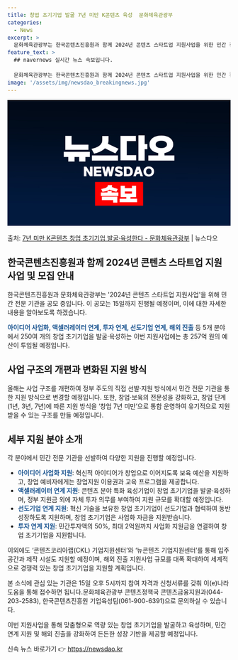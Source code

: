 ```yaml
---
title: 창업 초기기업 발굴 7년 미만 K콘텐츠 육성  문화체육관광부
categories:
  - News
excerpt: >
  문화체육관광부는 한국콘텐츠진흥원과 함께 2024년 콘텐츠 스타트업 지원사업을 위한 민간 전문 기관을 오는 1…
feature_text: >
  ## navernews 실시간 뉴스 속보입니다.

  문화체육관광부는 한국콘텐츠진흥원과 함께 2024년 콘텐츠 스타트업 지원사업을 위한 민간 전문 기관을 오는 1…
image: '/assets/img/newsdao_breakingnews.jpg'
---
```


![뉴스다오 속보](/assets/img/newsdao_breakingnews.jpg)

<p>출처: <a href="https://newsdao.kr/3276" rel="dofollow">7년 미만 K콘텐츠 창업 초기기업 발굴·육성한다 - 문화체육관광부</a> | 뉴스다오</p>

<h2 data-ke-size="size26">한국콘텐츠진흥원과 함께 2024년 콘텐츠 스타트업 지원사업 및 모집 안내</h2>
한국콘텐츠진흥원과 문화체육관광부는 '2024년 콘텐츠 스타트업 지원사업'을 위해 민간 전문 기관을 공모 중입니다. 이 공모는 15일까지 진행될 예정이며, 이에 대한 자세한 내용을 알아보도록 하겠습니다.

<p data-ke-size="size16"><b><span style="color: #1a5490;">아이디어 사업화, 액셀러레이터 연계, 투자 연계, 선도기업 연계, 해외 진출</span></b> 등 5개 분야에서 250여 개의 창업 초기기업을 발굴·육성하는 이번 지원사업에는 총 257억 원의 예산이 투입될 예정입니다.</p>

<h2 data-ke-size="size26">사업 구조의 개편과 변화된 지원 방식</h2>
올해는 사업 구조를 개편하여 정부 주도의 직접 선발·지원 방식에서 민간 전문 기관을 통한 지원 방식으로 변경할 예정입니다. 또한, 창업·보육의 전문성을 강화하고, 창업 단계(1년, 3년, 7년)에 따른 지원 방식을 ‘창업 7년 미만’으로 통합 운영하여 유기적으로 지원받을 수 있는 구조를 만들 예정입니다.

<h2 data-ke-size="size26">세부 지원 분야 소개</h2>
각 분야에서 민간 전문 기관을 선발하여 다양한 지원을 진행할 예정입니다.

<ul>
  <li><b><span style="color: #1a5490;">아이디어 사업화 지원</span></b>: 혁신적 아이디어가 창업으로 이어지도록 보육 예산을 지원하고, 창업 예비자에게는 창업지원 이용권과 교육 프로그램을 제공합니다.</li>
  <li><b><span style="color: #1a5490;">액셀러레이터 연계 지원</span></b>: 콘텐츠 분야 특화 육성기업이 창업 초기기업을 발굴·육성하며, 정부 지원금 외에 자체 투자 의무를 부여하여 지원 규모를 확대할 예정입니다.</li>
  <li><b><span style="color: #1a5490;">선도기업 연계 지원</span></b>: 혁신 기술을 보유한 창업 초기기업이 선도기업과 협력하여 동반 성장하도록 지원하며, 창업 초기기업은 사업화 자금을 지원받습니다.</li>
  <li><b><span style="color: #1a5490;">투자 연계 지원</span></b>: 민간투자액의 50%, 최대 2억원까지 사업화 지원금을 연결하여 창업 초기기업을 지원합니다.</li>
</ul>

이외에도 ‘콘텐츠코리아랩(CKL) 기업지원센터’와 ‘뉴콘텐츠 기업지원센터’를 통해 입주 공간과 제작 시설도 지원할 예정이며, 해외 진출 지원사업 규모를 대폭 확대하여 세계적으로 경쟁력 있는 창업 초기기업을 지원할 계획입니다.

본 소식에 관심 있는 기관은 15일 오후 5시까지 참여 자격과 신청서류를 갖춰 이(e)나라도움을 통해 접수하면 됩니다.문화체육관광부 콘텐츠정책국 콘텐츠금융지원과(044-203-2583), 한국콘텐츠진흥원 기업육성팀(061-900-6391)으로 문의하실 수 있습니다. 

이번 지원사업을 통해 맞춤형으로 역량 있는 창업 초기기업을 발굴하고 육성하며, 민간 연계 지원 및 해외 진출을 강화하여 든든한 성장 기반을 제공할 예정입니다. 

신속 뉴스 바로가기 👉 <a href="https://newsdao.kr" rel="dofollow">https://newsdao.kr</a>


